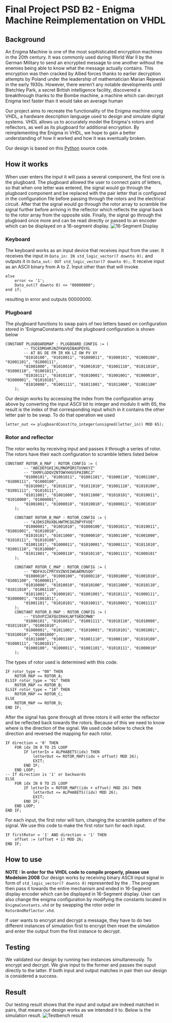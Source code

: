 # Final Project PSD B2 - Enigma Machine Reimplementation on VHDL


## Background


An Enigma Machine is one of the most sophisticated encryption machines in the 20th century. It was commonly used during World War II by the German Military to send an encrypted message to one another without the enemies being able to know what the message actually contains. This encryption was then cracked by Allied forces thanks to earlier decryption attempts by Poland under the leadership of mathematician Marian Rejewski in the early 1930s. However, there weren’t any notable developments until Bletchley Park, a secret British intelligence facility, discovered a breakthrough thanks to the Bombe machine, a machine which can decrypt Enigma text faster than it would take an average human 

Our project aims to recreate the functionality of the Enigma machine using VHDL, a hardware description language used to design and simulate digital systems. VHDL allows us to accurately model the Enigma's rotors and reflectors, as well as its plugboard for additional encryption. By reimplementing the Enigma in VHDL, we hope to gain a better understanding of how it worked and how it was eventually broken.



Our design is based on this [Python](https://www.101computing.net/enigma/) source code. 

## How it works
When user enters the input it will pass a several component, the first one is the plugboard. The plugboard allowed the user to connect pairs of letters, so that when one letter was entered, the signal would go through the plugboard component and be replaced with the pair letter that is configured in the configuration file before passing through the rotors and the electrical circuit. After that the signal would go through the rotor array to scramble the signal further before arriving in the reflector which reflects the signal back to the rotor array from the opposite side. Finally, the signal go through the plugboard once more and can be read directly or passed to an encoder which can be displayed on a 16-segment display.
![16-Segment Display](assets/16-Segment2.jpg)

### Keyboard
The keyboard works as an input device that receives input from the user. It receives the input in `Data_in: IN std_logic_vector(7 downto 0);` and outputs it in `Data_out: OUT std_logic_vector(7 downto 0);`. It receive input as an ASCII binary from A to Z. Input other than that will invoke 
```
else
    error <= '1';
    Data_out(7 downto 0) <= "00000000";
end if;
```
resulting in error and outputs 00000000.
                

### Plugboard
The plugboard functions to swap pairs of two letters based on configuration stored in 'EnigmaConstants.vhd' the plugboard configuration is shown below
```
CONSTANT PLUGBOARDMAP : PLUGBOARD_CONFIG := (
        -- TSCEDMGHRJNZFKWVQIBAUPOYXL
        -- AT BS DE FM IR KN LZ OW PV XY
        "01010100", "01010011", "01000011", "01000101", "01000100", "01001101", "01000111",
        "01001000", "01010010", "01001010", "01001110", "01011010", "01000110", "01001011",
        "01010111", "01010110", "01010001", "01001001", "01000010", "01000001", "01010101",
        "01010000", "01001111", "01011001", "01011000", "01001100"
    );
```
Our design works by accessing the index from the configuration array above by converting the input ASCII bit to integer and modulo it with 65, the result is the index of that corresponding input which in it contains the other letter pair to be swap. To do that operation we used
```
letter_out <= plugboardConst(to_integer(unsigned(letter_in)) MOD 65);
```

### Rotor and reflector
The rotor works by receiving input and passes it through a series of rotor. The rotors have their each configuration to scramble letters listed below
```
CONSTANT ROTOR_A_MAP : ROTOR_CONFIG := (
        -- "ABCDEFGHIJKLMNOPQRSTUVWXYZ"
        -- "EKMFLGDQVZNTOWYHXUSPAIBRCJ"
        "01000101", "01001011", "01001101", "01000110", "01001100", "01000111", "01000100",
        "01010001", "01010110", "01011010", "01001110", "01010100", "01001111", "01010111",
        "01011001", "01001000", "01011000", "01010101", "01010011", "01010000", "01000001",
        "01001001", "01000010", "01010010", "01000011", "01001010"
    );

    CONSTANT ROTOR_B_MAP : ROTOR_CONFIG := (
        -- "AJDKSIRUXBLHWTMCQGZNPYFVOE"
        "01000001", "01001010", "01000100", "01001011", "01010011", "01001001", "01010010",
        "01010101", "01011000", "01000010", "01001100", "01001000", "01010111", "01010100",
        "01001101", "01000011", "01010001", "01000111", "01011010", "01001110", "01010000",
        "01011001", "01000110", "01010110", "01001111", "01000101"
    );

    CONSTANT ROTOR_C_MAP : ROTOR_CONFIG := (
        -- "BDFHJLCPRTXVZNYEIWGAKMUSQO"
        "01000010", "01000100", "01000110", "01001000", "01001010", "01001100", "01000011",
        "01010000", "01010010", "01010100", "01011000", "01010110", "01011010", "01001110",
        "01011001", "01000101", "01001001", "01010111", "01000111", "01000001", "01001011",
        "01001101", "01010101", "01010011", "01010001", "01001111"
    );
    CONSTANT ROTOR_D_MAP : ROTOR_CONFIG := (
        -- "ESOVPZJAYQUIRHXLNFTGKDCMWB"
        "01000101", "01010011", "01001111", "01010110", "01010000", "01011010", "01001010",
        "01000001", "01011001", "01010001", "01010101", "01001001", "01010010", "01001000",
        "01011000", "01001100", "01001110", "01000110", "01010100", "01000111", "01001011",
        "01000100", "01000011", "01001101", "01010111", "01000010"
    );

```
The types of rotor used is determined with this code.
```
IF rotor_type = "00" THEN
	ROTOR_MAP <= ROTOR_A;
ELSIF rotor_type = "01" THEN
	ROTOR_MAP <= ROTOR_B;
ELSIF rotor_type = "10" THEN
	ROTOR_MAP <= ROTOR_C;
ELSE
	ROTOR_MAP <= ROTOR_D;
END IF;
```

After the signal has gone through all three rotors it will enter the reflector and be reflected back towards the rotors. Because of this we need to know where is the direction of the signal. We used code below to check the direction and reversed the mapping for each rotor.
```
IF direction = '0' THEN
	FOR idx IN 0 TO 25 LOOP
	    IF letterIn = ALPHABETS(idx) THEN
			letterOut <= ROTOR_MAP((idx + offset) MOD 26);
			EXIT;
		END IF;
	END LOOP;
-- If direction is '1' or backwards
ELSE
    FOR idx IN 0 TO 25 LOOP
		IF letterIn = ROTOR_MAP((idx + offset) MOD 26) THEN
			letterOut <= ALPHABETS((idx) MOD 26);
			EXIT;
		END IF;
	END LOOP;
END IF;
```
For each input, the first rotor will turn, changing the scramble pattern of the signal. We use this code to make the first rotor turn for each input.
```
IF firstRotor = '1' AND direction = '1' THEN
	offset := (offset + 1) MOD 26;
END IF;

```

## How to use 
**NOTE : In order for the VHDL code to compile properly, please use Modelsim 2008**
Our design works by receiving binary ASCII input signal in form of `std_logic_vector(7 downto 0)` represented by the . The program then pass it towards the entire mechanism and ended in 16-Segment display encoder which can be displayed in 16-Segment display. User can also change the enigma configuration by modifying the constants located in `EnigmaConstants.vhd` or by swapping the rotor order in  `RotorAndReflector.vhd`. 

If user wants to encrypt and decrypt a message, they have to do two different instances of simulation first to encrypt then reset the simulation and enter the output from the first instance to decrypt. 

## Testing
We validated our design by running two instances simultaneously. To encrypt and decrypt. We give input to the former and passes the ouput directly to the latter. If both input and output matches in pair then our design is considered a success.
## Result
Our testing result shows that the input and output are indeed matched in pairs, that means our design works as we intended it to. Below is the simulation result.
![Testbench result](assets/enigma-tb2.jpg)
